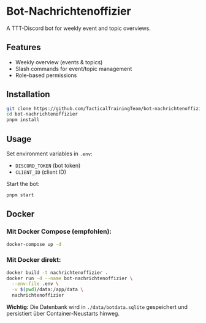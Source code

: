 # Bot-Nachrichtenoffizier

A TTT-Discord bot for weekly event and topic overviews.

## Features
- Weekly overview (events & topics)
- Slash commands for event/topic management
- Role-based permissions

## Installation
```bash
git clone https://github.com/TacticalTrainingTeam/bot-nachrichtenoffizier.git
cd bot-nachrichtenoffizier
pnpm install
```

## Usage
Set environment variables in `.env`:
- `DISCORD_TOKEN` (bot token)
- `CLIENT_ID` (client ID)

Start the bot:
```bash
pnpm start
```

## Docker
### Mit Docker Compose (empfohlen):
```bash
docker-compose up -d
```

### Mit Docker direkt:
```bash
docker build -t nachrichtenoffizier .
docker run -d --name bot-nachrichtenoffizier \
  --env-file .env \
  -v $(pwd)/data:/app/data \
  nachrichtenoffizier
```

**Wichtig:** Die Datenbank wird in `./data/botdata.sqlite` gespeichert und persistiert über Container-Neustarts hinweg.

